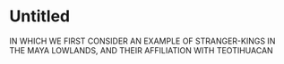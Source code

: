 # Untitled

IN WHICH WE FIRST CONSIDER AN EXAMPLE OF STRANGER-KINGS IN THE MAYA LOWLANDS, AND THEIR AFFILIATION WITH TEOTIHUACAN
